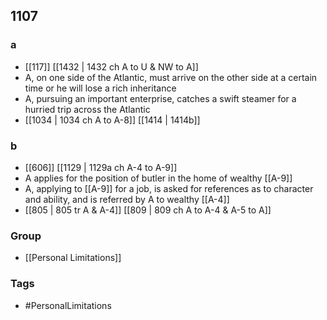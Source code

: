 ## 1107
### a
- [[117]] [[1432 | 1432 ch A to U &amp; NW to A]] 
- A, on one side of the Atlantic, must arrive on the other side at a certain time or he will lose a rich inheritance
- A, pursuing an important enterprise, catches a swift steamer for a hurried trip across the Atlantic
- [[1034 | 1034 ch A to A-8]] [[1414 | 1414b]] 

### b
- [[606]] [[1129 | 1129a ch A-4 to A-9]] 
- A applies for the position of butler in the home of wealthy [[A-9]]
- A, applying to [[A-9]] for a job, is asked for references as to character and ability, and is referred by A to wealthy [[A-4]]
- [[805 | 805 tr A &amp; A-4]] [[809 | 809 ch A to A-4 &amp; A-5 to A]] 


### Group
- [[Personal Limitations]]

### Tags
- #PersonalLimitations

